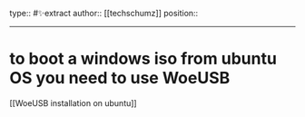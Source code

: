 type:: #✨extract
author:: [[techschumz]]
position:: 

---

# to boot a windows iso from ubuntu OS you need to use WoeUSB

[[WoeUSB installation on ubuntu]]